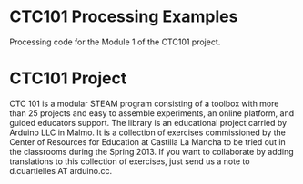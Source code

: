 CTC101 Processing Examples
==============

Processing code for the Module 1 of the CTC101 project.

CTC101 Project
===========

CTC 101 is a modular STEAM program consisting of a toolbox with more than 25 projects and easy to assemble experiments, an online platform, and guided educators support. The library is an educational project carried by Arduino LLC in Malmo. It is a collection of exercises commissioned by the Center of Resources for Education at Castilla La Mancha to be tried out in the classrooms during the Spring 2013. If you want to collaborate by adding translations to this collection of exercises, just send us a note to d.cuartielles AT arduino.cc.
